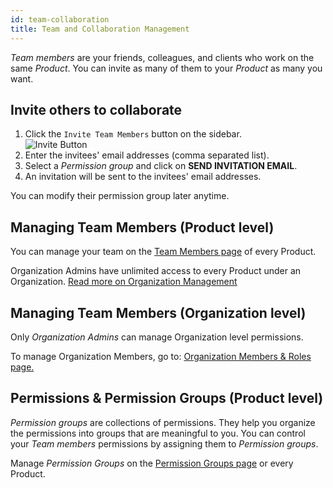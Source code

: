 ```yaml
---
id: team-collaboration
title: Team and Collaboration Management
---
```


*Team members* are your friends, colleagues, and clients who work on the same *Product*. You can invite as many of them to your *Product* as many you want.

## Invite others to collaborate

1. Click the `Invite Team Members` button on the sidebar.  
![Invite Button](/assets/invite.png)
1. Enter the invitees' email addresses (comma separated list).
1. Select a *Permission group* and click on **SEND INVITATION EMAIL**.
2. An invitation will be sent to the invitees' email addresses.

You can modify their permission group later anytime.

## Managing Team Members (Product level)
You can manage your team on the <a href="https://app.configcat.com/product/members" target="_blank">Team Members page</a> of every Product.

Organization Admins have unlimited access to every Product under an Organization. [Read more on Organization Management](/organization.md)

## Managing Team Members (Organization level)
Only *Organization Admins* can manage Organization level permissions.

To manage Organization Members, go to:
[Organization Members & Roles page.](https://app.configcat.com/organization/members)

## Permissions & Permission Groups (Product level)

*Permission groups* are collections of permissions. They help you organize the permissions into groups that are meaningful to you. You can control your *Team members* permissions by assigning them to *Permission groups*. 

Manage *Permission Groups* on the [Permission Groups page](https://app.configcat.com/product/permission-groups) or every Product.



